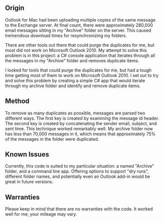 ## Origin
Outlook for Mac had been uploading multiple copies of the same message to the Exchange server. At final count, there were approximately 280,000 email messages sitting in my "Archive" folder on the server. This caused tremendous download times for resynchronizing my folders.

There are other tools out there that could purge the duplicates for me, but most did not work on Microsoft Outlook 2010. My attempt to solve this problem is in this project: a C# console application that iterates through all the messages in my "Archive" folder and removes duplicate items.

I looked for tools that could purge the duplicates for me, but had a tough time getting most of them to work on Microsoft Outlook 2010. I set out to try and solve this problem by creating a simple C# app that would iterate through my archive folder and identify and remove duplicate items.

## Method
To remove as many duplicates as possible, messages are parsed two different ways. The first key is created by examining the message id header. The second key is created by concatenating the sender email, subject, and sent time. This technique worked remarkably well. My archive folder now has less than 70,000 messages in it, which means that approximately 75% of the messages in the folder were duplicated.

## Known Issues
Currently, this code is suited to my particular situation: a named "Archive" folder, and a command line app. Offering options to support "dry runs", different folder names, and potentially even an Outlook add-in would be great in future versions.

## Warranties
Please keep in mind that there are no warranties with the code. It worked well for me; your mileage may vary.
